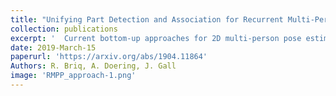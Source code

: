 ```yaml
---
title: "Unifying Part Detection and Association for Recurrent Multi-Person Pose Estimation"
collection: publications
excerpt: '	Current bottom-up approaches for 2D multi-person pose estimation (MPPE) detect joints collectively without distinguishing between individuals. Associating the joints to individuals is done independently of the learning algorithm, therefore requires formulating a separate problem in a post-processing step that relies on relaxations or sophisticated heuristics. We propose a differentiable learning-based model that performs part detection and association jointly, thereby eliminating the need for further post-processing. The approach introduces a recurrent neural network (RNN) which takes dense low-level features as input and predicts the heatmaps of a single person joints in each iteration. In addition, the network learns stopping criterion in order to halt once it has identified all individuals in an image, allowing it to output any number of poses. The approach is generic and can be combined with any bottom-up approach. We evaluate our model on the challenging MSCOCO and OCHuman datasets and obtain an improvement over the baseline. On OCHuman, which contains severe occlusions, we achieve state-of-the-art results even compared to top-down approaches. Our results demonstrate the advantage of a learning-based detection and association framework, and bottom-up approaches over top-down approaches in challenging scenarios.'
date: 2019-March-15
paperurl: 'https://arxiv.org/abs/1904.11864'
Authors: R. Briq, A. Doering, J. Gall
image: 'RMPP_approach-1.png'
---
```

